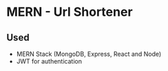 # MERN - Url Shortener

## Used
* MERN Stack (MongoDB, Express, React and Node)
* JWT for authentication
